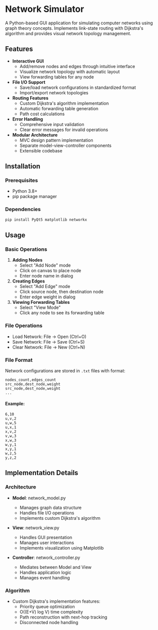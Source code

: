 # Network Simulator

A Python-based GUI application for simulating computer networks using graph theory concepts. Implements link-state routing with Dijkstra's algorithm and provides visual network topology management.

## Features

- **Interactive GUI**
  - Add/remove nodes and edges through intuitive interface
  - Visualize network topology with automatic layout
  - View forwarding tables for any node
- **File I/O Support**
  - Save/load network configurations in standardized format
  - Import/export network topologies
- **Routing Features**
  - Custom Dijkstra's algorithm implementation
  - Automatic forwarding table generation
  - Path cost calculations
- **Error Handling**
  - Comprehensive input validation
  - Clear error messages for invalid operations
- **Modular Architecture**
  - MVC design pattern implementation
  - Separate model-view-controller components
  - Extensible codebase

## Installation

### Prerequisites
- Python 3.8+
- pip package manager

### Dependencies
```bash
pip install PyQt5 matplotlib networkx
```

## Usage

### Basic Operations
1. **Adding Nodes**
    - Select "Add Node" mode
    - Click on canvas to place node
    - Enter node name in dialog
2. **Creating Edges**
    - Select "Add Edge" mode
    - Click source node, then destination node
    - Enter edge weight in dialog
3. **Viewing Forwarding Tables**
    - Select "View Mode"
    - Click any node to see its forwarding table

### File Operations
- Load Network: File → Open (Ctrl+O)
- Save Network: File → Save (Ctrl+S)
- Clear Network: File → New (Ctrl+N)

### File Format
Network configurations are stored in `.txt` files with format:
```
nodes_count,edges_count
src_node,dest_node,weight
src_node,dest_node,weight
...
```
#### Example:
```
6,10
u,v,2
u,w,5
u,x,1
x,v,2
v,w,3
x,w,3
w,y,1
x,y,1
w,z,5
y,z,2
```

## Implementation Details

### Architecture
- **Model**: network_model.py
    * Manages graph data structure
    * Handles file I/O operations
    * Implements custom Dijkstra's algorithm

- **View**: network_view.py
    * Handles GUI presentation
    * Manages user interactions
    * Implements visualization using Matplotlib

- **Controller**: network_controller.py
    * Mediates between Model and View
    * Handles application logic
    * Manages event handling

### Algorithm 
- Custom Dijkstra's implementation features:
    * Priority queue optimization
    * O((E+V) log V) time complexity
    * Path reconstruction with next-hop tracking
    * Disconnected node handling
